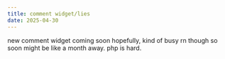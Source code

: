 ```yaml
---
title: comment widget/lies
date: 2025-04-30
---
```


new comment widget coming soon hopefully, kind of busy rn though so soon might be like a month away. php is hard.
